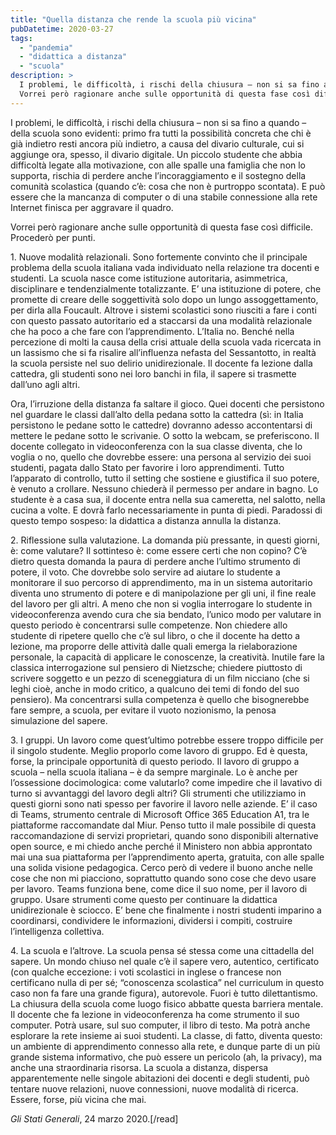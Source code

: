 ```yaml
---
title: "Quella distanza che rende la scuola più vicina"
pubDatetime: 2020-03-27
tags: 
  - "pandemia"
  - "didattica a distanza"
  - "scuola"
description: >
  I problemi, le difficoltà, i rischi della chiusura – non si sa fino a quando – della scuola sono evidenti. 
  Vorrei però ragionare anche sulle opportunità di questa fase così difficile.
---
```


I problemi, le difficoltà, i rischi della chiusura – non si sa fino a quando – della scuola sono evidenti: primo fra tutti la possibilità concreta che chi è già indietro resti ancora più indietro, a causa del divario culturale, cui si aggiunge ora, spesso, il divario digitale. Un piccolo studente che abbia difficoltà legate alla motivazione, con alle spalle una famiglia che non lo supporta, rischia di perdere anche l’incoraggiamento e il sostegno della comunità scolastica (quando c’è: cosa che non è purtroppo scontata). E può essere che la mancanza di computer o di una stabile connessione alla rete Internet finisca per aggravare il quadro. 

Vorrei però ragionare anche sulle opportunità di questa fase così difficile. Procederò per punti. 

1\. Nuove modalità relazionali. Sono fortemente convinto che il principale problema della scuola italiana vada individuato nella relazione tra docenti e studenti. La scuola nasce come istituzione autoritaria, asimmetrica, disciplinare e tendenzialmente totalizzante. E’ una istituzione di potere, che promette di creare delle soggettività solo dopo un lungo assoggettamento, per dirla alla Foucault. Altrove i sistemi scolastici sono riusciti a fare i conti con questo passato autoritario ed a staccarsi da una modalità relazionale che ha poco a che fare con l’apprendimento. L’Italia no. Benché nella percezione di molti la causa della crisi attuale della scuola vada ricercata in un lassismo che si fa risalire all’influenza nefasta del Sessantotto, in realtà la scuola persiste nel suo delirio unidirezionale. Il docente fa lezione dalla cattedra, gli studenti sono nei loro banchi in fila, il sapere si trasmette dall’uno agli altri.

Ora, l’irruzione della distanza fa saltare il gioco. Quei docenti che persistono nel guardare le classi dall’alto della pedana sotto la cattedra (sì: in Italia persistono le pedane sotto le cattedre) dovranno adesso accontentarsi di mettere le pedane sotto le scrivanie. O sotto la webcam, se preferiscono. Il docente collegato in videoconferenza con la sua classe diventa, che lo voglia o no, quello che dovrebbe essere: una persona al servizio dei suoi studenti, pagata dallo Stato per favorire i loro apprendimenti. Tutto l’apparato di controllo, tutto il setting che sostiene e giustifica il suo potere, è venuto a crollare. Nessuno chiederà il permesso per andare in bagno. Lo studente è a casa sua, il docente entra nella sua cameretta, nel salotto, nella cucina a volte. E dovrà farlo necessariamente in punta di piedi. Paradossi di questo tempo sospeso: la didattica a distanza annulla la distanza. 

2\. Riflessione sulla valutazione. La domanda più pressante, in questi giorni, è: come valutare? Il sottinteso è: come essere certi che non copino? C’è dietro questa domanda la paura di perdere anche l’ultimo strumento di potere, il voto. Che dovrebbe solo servire ad aiutare lo studente a monitorare il suo percorso di apprendimento, ma in un sistema autoritario diventa uno strumento di potere e di manipolazione per gli uni, il fine reale del lavoro per gli altri. A meno che non si voglia interrogare lo studente in videoconferenza avendo cura che sia bendato, l’unico modo per valutare in questo periodo è concentrarsi sulle competenze. Non chiedere allo studente di ripetere quello che c’è sul libro, o che il docente ha detto a lezione, ma proporre delle attività dalle quali emerga la rielaborazione personale, la capacità di applicare le conoscenze, la creatività. Inutile fare la classica interrogazione sul pensiero di Nietzsche; chiedere piuttosto di scrivere soggetto e un pezzo di sceneggiatura di un film nicciano (che si leghi cioè, anche in modo critico, a qualcuno dei temi di fondo del suo pensiero). Ma concentrarsi sulla competenza è quello che bisognerebbe fare sempre, a scuola, per evitare il vuoto nozionismo, la penosa simulazione del sapere. 

3\. I gruppi. Un lavoro come quest’ultimo potrebbe essere troppo difficile per il singolo studente. Meglio proporlo come lavoro di gruppo. Ed è questa, forse, la principale opportunità di questo periodo. Il lavoro di gruppo a scuola – nella scuola italiana – è da sempre marginale. Lo è anche per l’ossessione docimologica: come valutarlo? come impedire che il lavativo di turno si avvantaggi del lavoro degli altri? Gli strumenti che utilizziamo in questi giorni sono nati spesso per favorire il lavoro nelle aziende. E’ il caso di Teams, strumento centrale di Microsoft Office 365 Education A1, tra le piattaforme raccomandate dal Miur. Penso tutto il male possibile di questa raccomandazione di servizi proprietari, quando sono disponibili alternative open source, e mi chiedo anche perché il Ministero non abbia approntato mai una sua piattaforma per l’apprendimento aperta, gratuita, con alle spalle una solida visione pedagogica. Cerco però di vedere il buono anche nelle cose che non mi piacciono, soprattutto quando sono cose che devo usare per lavoro. Teams funziona bene, come dice il suo nome, per il lavoro di gruppo. Usare strumenti come questo per continuare la didattica unidirezionale è sciocco. E’ bene che finalmente i nostri studenti imparino a coordinarsi, condividere le informazioni, dividersi i compiti, costruire l’intelligenza collettiva. 

4\. La scuola e l’altrove. La scuola pensa sé stessa come una cittadella del sapere. Un mondo chiuso nel quale c’è il sapere vero, autentico, certificato (con qualche eccezione: i voti scolastici in inglese o francese non certificano nulla di per sé; “conoscenza scolastica” nel curriculum in questo caso non fa fare una grande figura), autorevole. Fuori è tutto dilettantismo. La chiusura della scuola come luogo fisico abbatte questa barriera mentale. Il docente che fa lezione in videoconferenza ha come strumento il suo computer. Potrà usare, sul suo computer, il libro di testo. Ma potrà anche esplorare la rete insieme ai suoi studenti. La classe, di fatto, diventa questo: un ambiente di apprendimento connesso alla rete, e dunque parte di un più grande sistema informativo, che può essere un pericolo (ah, la privacy), ma anche una straordinaria risorsa. La scuola a distanza, dispersa apparentemente nelle singole abitazioni dei docenti e degli studenti, può tentare nuove relazioni, nuove connessioni, nuove modalità di ricerca. Essere, forse, più vicina che mai.

_Gli Stati Generali_, 24 marzo 2020.\[/read\]
